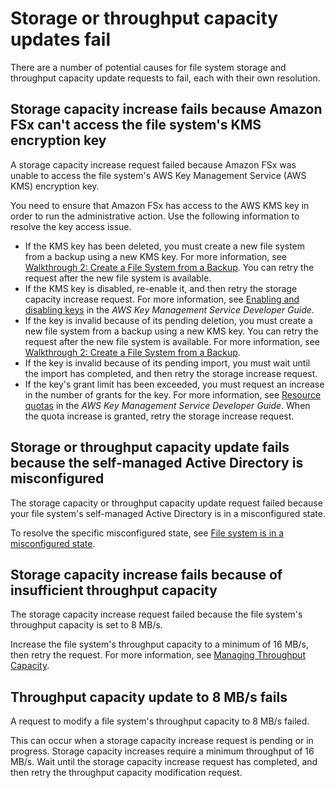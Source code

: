 # Storage or throughput capacity updates fail<a name="admin-actions-ts"></a>

There are a number of potential causes for file system storage and throughput capacity update requests to fail, each with their own resolution\.

## Storage capacity increase fails because Amazon FSx can't access the file system's KMS encryption key<a name="w157aac41c19b5"></a>

A storage capacity increase request failed because Amazon FSx was unable to access the file system's AWS Key Management Service \(AWS KMS\) encryption key\.

You need to ensure that Amazon FSx has access to the AWS KMS key in order to run the administrative action\. Use the following information to resolve the key access issue\. 
+ If the KMS key has been deleted, you must create a new file system from a backup using a new KMS key\. For more information, see [Walkthrough 2: Create a File System from a Backup](walkthrough02-create-from-backup.md)\. You can retry the request after the new file system is available\.
+ If the KMS key is disabled, re\-enable it, and then retry the storage capacity increase request\. For more information, see [Enabling and disabling keys](https://docs.aws.amazon.com/kms/latest/developerguide/enabling-keys.html) in the *AWS Key Management Service Developer Guide*\.
+ If the key is invalid because of its pending deletion, you must create a new file system from a backup using a new KMS key\. You can retry the request after the new file system is available\. For more information, see [Walkthrough 2: Create a File System from a Backup](walkthrough02-create-from-backup.md)\.
+ If the key is invalid because of its pending import, you must wait until the import has completed, and then retry the storage increase request\.
+ If the key's grant limit has been exceeded, you must request an increase in the number of grants for the key\. For more information, see [Resource quotas](https://docs.aws.amazon.com/kms/latest/developerguide/resource-limits.html) in the *AWS Key Management Service Developer Guide*\. When the quota increase is granted, retry the storage increase request\.

## Storage or throughput capacity update fails because the self\-managed Active Directory is misconfigured<a name="w157aac41c19b7"></a>

The storage capacity or throughput capacity update request failed because your file system's self\-managed Active Directory is in a misconfigured state\.

To resolve the specific misconfigured state, see [File system is in a misconfigured state](misconfigured-ad-config.md)\.

## Storage capacity increase fails because of insufficient throughput capacity<a name="w157aac41c19b9"></a>

The storage capacity increase request failed because the file system's throughput capacity is set to 8 MB/s\.

Increase the file system's throughput capacity to a minimum of 16 MB/s, then retry the request\. For more information, see [Managing Throughput Capacity](managing-throughput-capacity.md)\.

## Throughput capacity update to 8 MB/s fails<a name="w157aac41c19c11"></a>

A request to modify a file system's throughput capacity to 8 MB/s failed\.

This can occur when a storage capacity increase request is pending or in progress\. Storage capacity increases require a minimum throughput of 16 MB/s\. Wait until the storage capacity increase request has completed, and then retry the throughput capacity modification request\.